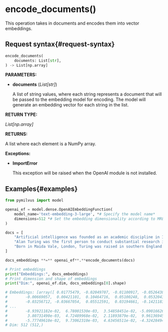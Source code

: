 # encode_documents()

This operation takes in documents and encodes them into vector embeddings.

## Request syntax{#request-syntax}

```python
encode_documents(
    documents: List[str], 
) -> List[np.array]
```

**PARAMETERS:**

- **documents** (*List[str]*)

    A list of string values, where each string represents a document that will be passed to the embedding model for encoding. The model will generate an embedding vector for each string in the list.

**RETURN TYPE:**

*List[np.array]*

**RETURNS:**

A list where each element is a NumPy array.

**Exceptions:**

- **ImportError**

    This exception will be raised when the OpenAI module is not installed.

## Examples{#examples}

```python
from pymilvus import model

openai_ef = model.dense.OpenAIEmbeddingFunction(
    model_name='text-embedding-3-large', *# Specify the model name*
    dimensions=512 *# Set the embedding dimensionality according to MRL feature.*
)

docs = [
    "Artificial intelligence was founded as an academic discipline in 1956.",
    "Alan Turing was the first person to conduct substantial research in AI.",
    "Born in Maida Vale, London, Turing was raised in southern England.",
]

docs_embeddings **=** openai_ef**.**encode_documents(docs)

# Print embeddings
print("Embeddings:", docs_embeddings)
# Print dimension and shape of embeddings
print("Dim:", openai_ef.dim, docs_embeddings[0].shape)

# Embeddings: [array([ 0.01775479, -0.02049707, -0.01100917, -0.05264385,  0.04231524,
#        -0.00669057,  0.00421101,  0.10464716,  0.05100248,  0.05320431,
#        -0.03256712, -0.03667054,  0.05512591,  0.03194661, -0.14211836,
# ...
#        -8.93921182e-02,  6.78001530e-03,  3.54858451e-02, -5.09016626e-02,
#         3.80731490e-03,  4.72489968e-02,  2.11893879e-02,  9.96136945e-03,
#        -5.77749610e-02,  9.73062310e-03,  4.63456511e-02, -4.32428494e-02])]
# Dim: 512 (512,)
```
